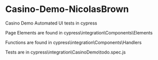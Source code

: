 # Casino-Demo-NicolasBrown

Casino Demo Automated UI tests in cypress

Page Elements are found in cypress\integration\Components\Elements

Functions are found in cypress\integration\Components\Handlers

Tests are in cypress\integration\CasinoDemo\todo.spec.js

